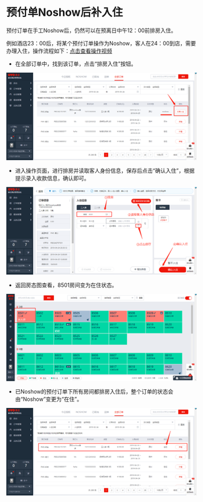 # 预付单Noshow后补入住

预付订单在手工Noshow后，仍然可以在预离日中午12：00前排房入住。

例如酒店23：00后，将某个预付订单操作为Noshow，客人在24：00到店，需要办理入住，操作流程如下：[点击查看操作视频](http://crs-pms-vidio.oss-cn-beijing.aliyuncs.com/%E9%A2%84%E4%BB%98%E8%AE%A2%E5%8D%95noshow%E5%90%8E%E6%8E%92%E6%88%BF%E5%85%A5%E4%BD%8F.mp4)

* 在全部订单中，找到该订单，点击“排房入住”按钮。

![](../../../.gitbook/assets/image%20%2823%29.png)

* 进入操作页面，进行排房并读取客人身份信息，保存后点击“确认入住”，根据提示录入收款信息，确认即可。

![](../../../.gitbook/assets/image%20%28372%29.png)

* 返回房态图查看，8501房间变为在住状态。

![](../../../.gitbook/assets/image%20%28634%29.png)

* 已Noshow的预付订单下所有房间都排房入住后，整个订单的状态会由“Noshow”变更为“在住”。

![](../../../.gitbook/assets/image%20%28134%29.png)

